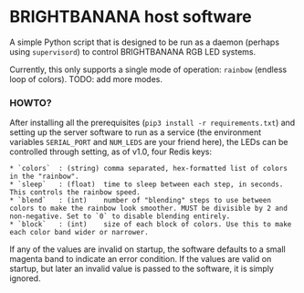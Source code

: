 # BRIGHTBANANA host software
A simple Python script that is designed to be run as a daemon (perhaps using `supervisord`) to control BRIGHTBANANA RGB LED systems.

Currently, this only supports a single mode of operation: `rainbow` (endless loop of colors). TODO: add more modes.

### HOWTO?
After installing all the prerequisites (`pip3 install -r requirements.txt`) and setting up the server software to run as a service (the environment variables `SERIAL_PORT` and `NUM_LEDS` are your friend here), the LEDs can be controlled through setting, as of v1.0, four Redis keys:

    * `colors`  : (string) comma separated, hex-formatted list of colors in the "rainbow".
    * `sleep`   : (float)  time to sleep between each step, in seconds. This controls the rainbow speed.
    * `blend`   : (int)    number of "blending" steps to use between colors to make the rainbow look smoother. MUST be divisible by 2 and non-negative. Set to `0` to disable blending entirely.
    * `block`   : (int)    size of each block of colors. Use this to make each color band wider or narrower.

If any of the values are invalid on startup, the software defaults to a small magenta band to indicate an error condition. If the values are valid on startup, but later an invalid value is passed to the software, it is simply ignored.
